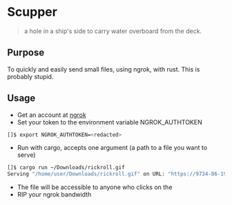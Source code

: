 # Scupper
> a hole in a ship's side to carry water overboard from the deck.

## Purpose
To quickly and easily send small files, using ngrok, with rust. This is probably stupid.

## Usage
- Get an account at [ngrok](https://ngrok.com/)
- Set your token to the environment variable NGROK_AUTHTOKEN
```bash
[]$ export NGROK_AUTHTOKEN=<redacted>
```
- Run with cargo, accepts one argument (a path to a file you want to serve)
```bash
[]$ cargo run ~/Downloads/rickroll.gif
Serving "/home/user/Downloads/rickroll.gif" on URL: "https://9734-86-19-22-44.ngrok.io"
```
- The file will be accessible to anyone who clicks on the
- RIP your ngrok bandwidth
